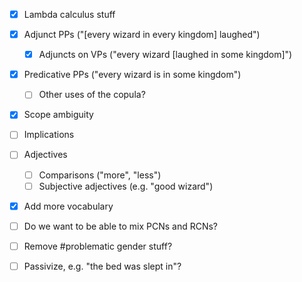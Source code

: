 - [x] Lambda calculus stuff
- [x] Adjunct PPs ("[every wizard in every kingdom] laughed")
    - [x] Adjuncts on VPs ("every wizard [laughed in some kingdom]")
- [x] Predicative PPs ("every wizard is in some kingdom")
    - [ ] Other uses of the copula?
- [x] Scope ambiguity
- [ ] Implications
- [ ] Adjectives
    - [ ] Comparisons ("more", "less")
    - [ ] Subjective adjectives (e.g. "good wizard")
- [x] Add more vocabulary

- [ ] Do we want to be able to mix PCNs and RCNs?
- [ ] Remove \#problematic gender stuff?
- [ ] Passivize, e.g. "the bed was slept in"?